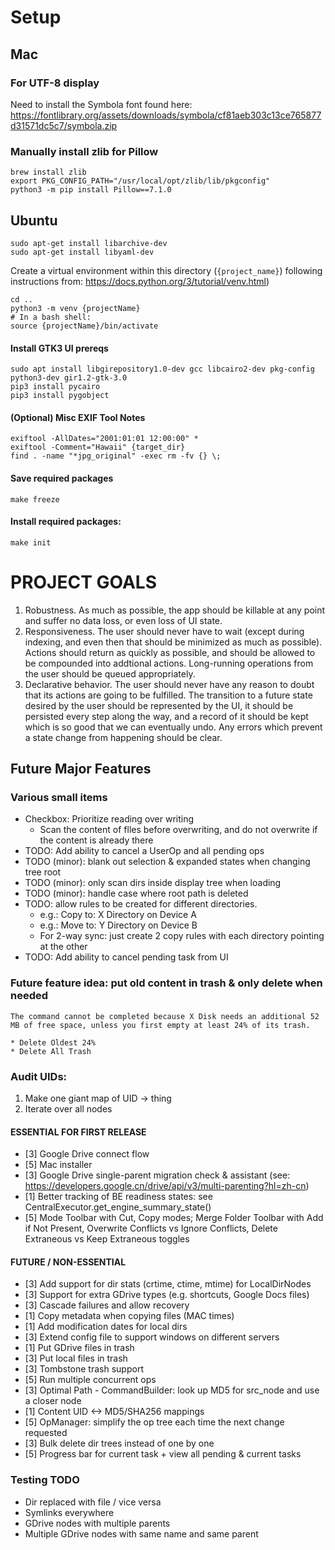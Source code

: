 
# Setup

## Mac
### For UTF-8 display
Need to install the Symbola font found here:
https://fontlibrary.org/assets/downloads/symbola/cf81aeb303c13ce765877d31571dc5c7/symbola.zip
### Manually install zlib for Pillow
    brew install zlib
    export PKG_CONFIG_PATH="/usr/local/opt/zlib/lib/pkgconfig"
    python3 -m pip install Pillow==7.1.0

## Ubuntu
    sudo apt-get install libarchive-dev  
    sudo apt-get install libyaml-dev

Create a virtual environment within this directory (`{project_name}`)  following instructions from: https://docs.python.org/3/tutorial/venv.html)  

    cd ..
    python3 -m venv {projectName}
    # In a bash shell:
    source {projectName}/bin/activate

#### Install GTK3 UI prereqs
    sudo apt install libgirepository1.0-dev gcc libcairo2-dev pkg-config python3-dev gir1.2-gtk-3.0
    pip3 install pycairo
    pip3 install pygobject

#### (Optional) Misc EXIF Tool Notes
    exiftool -AllDates="2001:01:01 12:00:00" *
    exiftool -Comment="Hawaii" {target_dir}
    find . -name "*jpg_original" -exec rm -fv {} \;

#### Save required packages
    make freeze

#### Install required packages:
    make init

# PROJECT GOALS

1. Robustness. As much as possible, the app should be killable at any point and suffer no data loss, or even loss of UI state.
2. Responsiveness. The user should never have to wait (except during indexing, and even then that should be minimized as much as possible). Actions should return as quickly as possible, and should be allowed to be compounded into addtional actions. Long-running operations from the user should be queued appropriately.
2. Declarative behavior. The user should never have any reason to doubt that its actions are going to be fulfilled. The transition to a future state desired by the user should be represented by the UI, it should be persisted every step along the way, and a record of it should be kept which is so good that we can eventually undo. Any errors which prevent a state change from happening should be clear.


## Future Major Features
### Various small items
* Checkbox: Prioritize reading over writing
    * Scan the content of flles before overwriting, and do not overwrite if the content is already there
* TODO: Add ability to cancel a UserOp and all pending ops
* TODO (minor): blank out selection & expanded states when changing tree root
* TODO (minor): only scan dirs inside display tree when loading
* TODO (minor): handle case where root path is deleted
* TODO: allow rules to be created for different directories.
    * e.g.: Copy to: X Directory on Device A
    * e.g.: Move to: Y Directory on Device B
    * For 2-way sync: just create 2 copy rules with each directory pointing at the other
* TODO: Add ability to cancel pending task from UI

### Future feature idea: put old content in trash & only delete when needed
    The command cannot be completed because X Disk needs an additional 52 MB of free space, unless you first empty at least 24% of its trash.

    * Delete Oldest 24%
    * Delete All Trash

### Audit UIDs:
1. Make one giant map of UID -> thing 
2. Iterate over all nodes

#### ESSENTIAL FOR FIRST RELEASE
* [3] Google Drive connect flow
* [5] Mac installer
* [3] Google Drive single-parent migration check & assistant (see: https://developers.google.cn/drive/api/v3/multi-parenting?hl=zh-cn)
* [1] Better tracking of BE readiness states: see CentralExecutor.get_engine_summary_state()
* [5] Mode Toolbar with Cut, Copy modes; Merge Folder Toolbar with Add if Not Present, Overwrite Conflicts vs Ignore Conflicts, Delete Extraneous vs Keep Extraneous toggles
  
#### FUTURE / NON-ESSENTIAL
* [3] Add support for dir stats (crtime, ctime, mtime) for LocalDirNodes
* [3] Support for extra GDrive types (e.g. shortcuts, Google Docs files)
* [3] Cascade failures and allow recovery
* [1] Copy metadata when copying files (MAC times)
* [1] Add modification dates for local dirs
* [3] Extend config file to support windows on different servers
* [1] Put GDrive files in trash
* [3] Put local files in trash
* [3] Tombstone trash support
* [5] Run multiple concurrent ops
* [3] Optimal Path - CommandBuilder: look up MD5 for src_node and use a closer node
* [1] Content UID <-> MD5/SHA256 mappings
* [5] OpManager: simplify the op tree each time the next change requested
* [3] Bulk delete dir trees instead of one by one
* [5] Progress bar for current task + view all pending & current tasks

### Testing TODO
* Dir replaced with file / vice versa 
* Symlinks everywhere
* GDrive nodes with multiple parents
* Multiple GDrive nodes with same name and same parent

